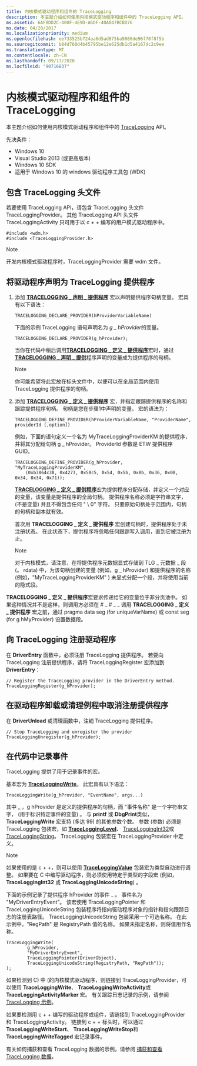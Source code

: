 ```yaml
---
title: 内核模式驱动程序和组件的 TraceLogging
description: 本主题介绍如何使用内核模式驱动程序和组件中的 TraceLogging API。
ms.assetid: 6AF8DD2C-400F-4E9D-A6DF-40A847BCBD76
ms.date: 04/20/2017
ms.localizationpriority: medium
ms.openlocfilehash: ee733525b724aa6d5ad875ba9080de96f70f8f5b
ms.sourcegitcommit: b84d760d4b45795be12e625db1d5a4167dc2c9ee
ms.translationtype: MT
ms.contentlocale: zh-CN
ms.lasthandoff: 09/17/2020
ms.locfileid: "90716837"
---
```

# <a name="tracelogging-for-kernel-mode-drivers-and-components"></a>内核模式驱动程序和组件的 TraceLogging

本主题介绍如何使用内核模式驱动程序和组件中的 [TraceLogging](/windows/desktop/tracelogging/trace-logging-portal) API。

先决条件：

- Windows 10
- Visual Studio 2013 (或更高版本) 
- Windows 10 SDK
- 适用于 Windows 10 的 windows 驱动程序工具包 (WDK) 

## <a name="include-the-tracelogging-header-files"></a>包含 TraceLogging 头文件

若要使用 TraceLogging API，请包含 TraceLogging 头文件 TraceLoggingProvider。 其他 TraceLogging API 头文件 TraceLoggingActivity 只可用于以 c + + 编写的用户模式驱动程序中。

```command
#include <wdm.h>
#include <TraceLoggingProvider.h> 
```

> [!NOTE]
> 开发内核模式驱动程序时，TraceLoggingProvider 需要 wdm 文件。

## <a name="declare-your-driver-as-a-tracelogging-provider"></a>将驱动程序声明为 TraceLogging 提供程序

1. 添加 [**TRACELOGGING \_ 声明 \_ 提供程序**](/windows/win32/api/traceloggingprovider/nf-traceloggingprovider-tracelogging_declare_provider) 宏以声明提供程序句柄变量。 宏具有以下语法：

    ```command
    TRACELOGGING_DECLARE_PROVIDER(hProviderVariableName)
    ```

    下面的示例 TraceLogging 语句声明名为 *g \_ hProvider*的变量。

    ```command
    TRACELOGGING_DECLARE_PROVIDER(g_hProvider);
    ```

    当你在代码中稍后调用[**TRACELOGGING \_ 定义 \_ 提供程序**](/windows/win32/api/traceloggingprovider/nf-traceloggingprovider-tracelogging_define_provider)宏时，通过[**TRACELOGGING \_ 声明 \_ 提供**](/windows/win32/api/traceloggingprovider/nf-traceloggingprovider-tracelogging_declare_provider)程序声明的变量成为提供程序的句柄。

    > [!NOTE]
    > 你可能希望将此宏放在标头文件中，以便可以在全局范围内使用 TraceLogging 提供程序的句柄。

2. 添加 [**TRACELOGGING \_ 定义 \_ 提供程序**](/windows/win32/api/traceloggingprovider/nf-traceloggingprovider-tracelogging_define_provider) 宏，并指定跟踪提供程序的名称和跟踪提供程序句柄。 句柄是您在步骤1中声明的变量。 宏的语法为：

    ```command
    TRACELOGGING_DEFINE_PROVIDER(hProviderVariableName, "ProviderName", providerId [,option])
    ```

    例如，下面的语句定义一个名为 MyTraceLoggingProviderKM 的提供程序，并将其分配给句柄 g \_ hProvider。 ProviderId 参数是 ETW 提供程序 GUID。

    ```command
    TRACELOGGING_DEFINE_PROVIDER(g_hProvider, "MyTraceLoggingProviderKM",
        (0xb3864c38, 0x4273, 0x58c5, 0x54, 0x5b, 0x8b, 0x36, 0x08, 0x34, 0x34, 0x71));
    ```

    [**TRACELOGGING \_ 定义 \_ 提供程序**](/windows/win32/api/traceloggingprovider/nf-traceloggingprovider-tracelogging_define_provider)宏为提供程序分配存储，并定义一个对应的变量，该变量是提供程序的全局句柄。 提供程序名称必须是字符串文字， (不是变量) 并且不得包含任何 " \\ 0" 字符。 只要原始句柄处于范围内，句柄的句柄和副本就有效。

    首次用 **TRACELOGGING \_ 定义 \_ 提供程序** 宏创建句柄时，提供程序处于未注册状态。 在此状态下，提供程序将忽略任何跟踪写入调用，直到它被注册为止。

    > [!NOTE]
    > 对于内核模式，请注意，在将提供程序元数据显式存储到 TLG \_ 元数据 \_ 段 (。 rdata) 中，为该句柄创建的变量 (例如，g \_ hProvider) 和提供程序的名称 (例如，"MyTraceLoggingProviderKM" ) 未显式分配一个段，并将使用当前的隐式段。

**TRACELOGGING \_ 定义 \_ 提供程序**宏要求传递给它的变量位于非分页池中。 如果这种情况并不是这样，则调用方必须在 \# \_ \# \_ \_ 调用 **TRACELOGGING \_ 定义 \_ 提供程序** 宏之前，通过 pragma data seg (for uniqueVarName) 或 const seg (for g hMyProvider) 设置数据段。

## <a name="register-the-driver-with-tracelogging"></a>向 TraceLogging 注册驱动程序

在 **DriverEntry** 函数中，必须注册 TraceLogging 提供程序。
若要向 TraceLogging 注册提供程序，请将 TraceLoggingRegister 宏添加到 **DriverEntry**：

```command
// Register the TraceLogging provider in the DriverEntry method.
TraceLoggingRegister(g_hProvider);
```

## <a name="unregister-the-provider-in-the-driver-unload-or-cleanup-routine"></a>在驱动程序卸载或清理例程中取消注册提供程序

在 **DriverUnload** 或清理函数中，注销 TraceLogging 提供程序。

```command
// Stop TraceLogging and unregister the provider
TraceLoggingUnregister(g_hProvider);
```

## <a name="log-events-in-your-code"></a>在代码中记录事件

TraceLogging 提供了用于记录事件的宏。

基本宏为 [**TraceLoggingWrite**](/windows/win32/api/traceloggingprovider/nf-traceloggingprovider-traceloggingwrite)。 此宏具有以下语法：

```command
TraceLoggingWrite(g_hProvider, "EventName", args...)
```

其中 \_ ，g hProvider 是定义的提供程序的句柄，而 "事件名称" 是一个字符串文字， (用于标识特定事件的变量) 。 与 **printf** 或 **DbgPrint**类似， **TraceLoggingWrite** 宏支持 (多达 99) 的其他参数个数。 参数 (参数) 必须是 TraceLogging 包装宏，如 [**TraceLoggingLevel**](/windows/win32/api/traceloggingprovider/nf-traceloggingprovider-tracelogginglevel)、 [TraceLoggingInt32](/windows/desktop/tracelogging/tracelogging-wrapper-macros)或 [TraceLoggingString](/windows/desktop/tracelogging/tracelogging-wrapper-macros)。 TraceLogging 包装宏在 TraceLoggingProvider 中定义。

> [!NOTE]
> 如果使用的是 c + +，则可以使用 [**TraceLoggingValue**](/windows/win32/api/traceloggingprovider/nf-traceloggingprovider-traceloggingvalue) 包装宏为类型自动进行调整。 如果要在 C 中编写驱动程序，则必须使用特定于类型的字段宏 (例如， **TraceLoggingInt32** 或 **TraceLoggingUnicodeString**) 。

下面的示例记录了提供程序 hProvider 的事件 \_ 。 事件名为 "MyDriverEntryEvent"。 该宏使用 TraceLoggingPointer 和 TraceLoggingUnicodeString 包装程序将指向驱动程序对象的指针和指向跟踪日志的注册表路径。 TraceLoggingUnicodeString 包装采用一个可选名称。 在此示例中，"RegPath" 是 RegistryPath 值的名称。 如果未指定名称，则将值用作名称。

```command
TraceLoggingWrite(
        g_hProvider,
        "MyDriverEntryEvent",
        TraceLoggingPointer(DriverObject),
        TraceLoggingUnicodeString(RegistryPath, "RegPath")); 
);
```

如果检测到 C) 中 (的内核模式驱动程序，则链接到 TraceLoggingProvider，可以使用 **TraceLoggingWrite**、 **TraceLoggingWriteActivity**或 **TraceLoggingActivityMarker** 宏。 有关跟踪日志记录的示例，请参阅 [TraceLogging 示例](tracelogging-examples.md)。

如果要检测用 c + + 编写的驱动程序或组件，请链接到 TraceLoggingProvider 和 TraceLoggingActivity。 链接到 c + + 标头时，可以通过 **TraceLoggingWriteStart**、 **TraceLoggingWriteStop**和 **TraceLoggingWriteTagged** 宏记录事件。

有关如何捕获和查看 TraceLogging 数据的示例，请参阅 [捕获和查看 TraceLogging 数据](capture-and-view-tracelogging-data.md)。